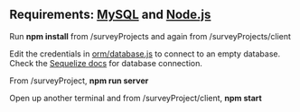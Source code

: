 ## Requirements: [MySQL](https://dev.mysql.com/downloads/mysql/) and [Node.js](https://nodejs.org/en/)

Run **npm install** from /surveyProjects and again from /surveyProjects/client

Edit the credentials in [orm/database.js](orm/database.js) to connect to an empty database.
Check the [Sequelize docs](https://sequelize.org/docs/v6/getting-started/#connecting-to-a-database) for database connection.

From /surveyProject, **npm run server**

Open up another terminal and from /surveyProject/client, **npm start**
